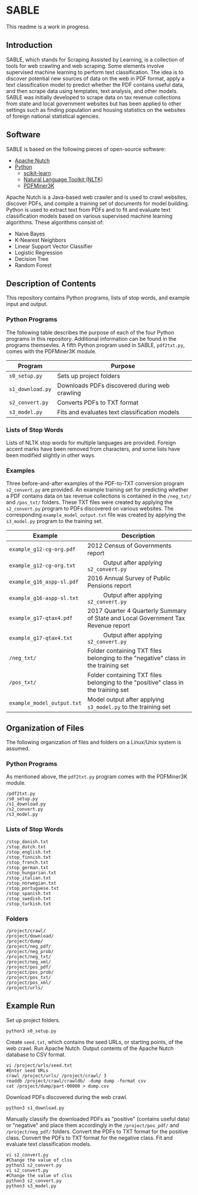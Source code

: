 # SABLE

This readme is a work in progress.

## Introduction

SABLE, which stands for Scraping Assisted by Learning, is a collection of tools for web crawling and web scraping.  Some elements involve supervised machine learning to perform text classification.  The idea is to discover potential new sources of data on the web in PDF format, apply a text classification model to predict whether the PDF contains useful data, and then scrape data using templates, text analysis, and other models.  SABLE was initially developed to scrape data on tax revenue collections from state and local government websites but has been applied to other settings such as finding population and housing statistics on the websites of foreign national statistical agencies.

## Software

SABLE is based on the following pieces of open-source software:

* [Apache Nutch](http://nutch.apache.org/)
* [Python](http://www.python.org/)
  * [scikit-learn](http://www.scikit-learn.org/stable/)
  * [Natural Language Toolkit (NLTK)](https://www.nltk.org/)
  * [PDFMiner3K](https://github.com/jaepil/pdfminer3k/)

Apache Nutch is a Java-based web crawler and is used to crawl websites, discover PDFs, and compile a training set of documents for model building.  Python is used to extract text from PDFs and to fit and evaluate text classification models based on various supervised machine learning algorithms.  These algorithms consist of:

* Naive Bayes
* K-Nearest Neighbors
* Linear Support Vector Classifier
* Logistic Regression
* Decision Tree
* Random Forest

## Description of Contents

This repository contains Python programs, lists of stop words, and example input and output.

### Python Programs

The following table describes the purpose of each of the four Python programs in this repository.  Additional information can be found in the programs themsevles.  A fifth Python program used in SABLE, ```pdf2txt.py```, comes with the PDFMiner3K module.

| Program              | Purpose                                       |
| -------------------- | --------------------------------------------- |
| ```s0_setup.py```    | Sets up project folders                       |
| ```s1_download.py``` | Downloads PDFs discovered during web crawling |
| ```s2_convert.py```  | Converts PDFs to TXT format                   |
| ```s3_model.py ```   | Fits and evaluates text classification models |

### Lists of Stop Words

Lists of NLTK stop words for multiple languages are provided.  Foreign accent marks have been removed from characters, and some lists have been modified slightly in other ways.

### Examples

Three before-and-after examples of the PDF-to-TXT conversion program ```s2_convert.py``` are provided.  An example training set for predicting whether a PDF contains data on tax revenue collections is contained in the ```/neg_txt/``` and ```/pos_txt/``` folders.  These TXT files were created by applying the ```s2_convert.py``` program to PDFs discovered on various websites.  The corresponding ```example_model_output.txt``` file was created by applying the ```s3_model.py``` program to the training set.

| Example                        | Description                                                                       |
| ------------------------------ | --------------------------------------------------------------------------------- |
| ```example_g12-cg-org.pdf```   | 2012 Census of Governments report                                                 |
| ```example_g12-cg-org.txt```   | &nbsp;&nbsp;&nbsp;&nbsp;&nbsp;&nbsp;&nbsp;&nbsp;&nbsp;&nbsp;Output after applying ```s2_convert.py```           |
| ```example_g16_aspp-sl.pdf```  | 2016 Annual Survey of Public Pensions report                                      |
| ```example_g16-aspp-sl.txt```  | &nbsp;&nbsp;&nbsp;&nbsp;&nbsp;&nbsp;&nbsp;&nbsp;&nbsp;&nbsp;Output after applying ```s2_convert.py```           |
| ```example_g17-qtax4.pdf```    | 2017 Quarter 4 Quarterly Summary of State and Local Government Tax Revenue report |
| ```example_g17-qtax4.txt```    | &nbsp;&nbsp;&nbsp;&nbsp;&nbsp;&nbsp;&nbsp;&nbsp;&nbsp;&nbsp;Output after applying ```s2_convert.py```           |
| ```/neg_txt/```                | Folder containing TXT files belonging to the "negative" class in the training set |
| ```/pos_txt/```                | Folder containing TXT files belonging to the "positive" class in the training set |
| ```example_model_output.txt``` | Model output after applying ```s3_model.py``` to the training set                 |

## Organization of Files

The following organization of files and folders on a Linux/Unix system is assumed.

### Python Programs

As mentioned above, the ```pdf2txt.py``` program comes with the PDFMiner3K module.

```
/pdf2txt.py
/s0_setup.py
/s1_download.py
/s2_convert.py
/s3_model.py
```

### Lists of Stop Words

```
/stop_danish.txt
/stop_dutch.txt
/stop_english.txt
/stop_finnish.txt
/stop_french.txt
/stop_german.txt
/stop_hungarian.txt
/stop_italian.txt
/stop_norwegian.txt
/stop_portuguese.txt
/stop_spanish.txt
/stop_swedish.txt
/stop_turkish.txt
```

### Folders

```
/project/crawl/
/project/download/
/project/dump/
/project/neg_pdf/
/project/neg_prob/
/project/neg_txt/
/project/neg_xml/
/project/pos_pdf/
/project/pos_prob/
/project/pos_txt/
/project/pos_xml/
/project/urls/
```

## Example Run

Set up project folders.

```
python3 s0_setup.py
```

Create ```seed.txt```, which contains the seed URLs, or starting points, of the web crawl.  Run Apache Nutch.  Output contents of the Apache Nutch database to CSV format.

```
vi /project/urls/seed.txt
#Enter seed URLs
crawl /project/urls/ /project/crawl/ 3
readdb /project/crawl/crawldb/ -dump dump -format csv
cat /project/dump/part-00000 > dump.csv
```

Download PDFs discovered during the web crawl.

```
python3 s1_download.py
```

Manually classify the downloaded PDFs as "positive" (contains useful data) or "negative" and place them accordingly in the ```/project/pos_pdf/``` and ```/project/neg_pdf/``` folders.  Convert the PDFs to TXT format for the positive class.  Convert the PDFs to TXT format for the negative class.  Fit and evaluate text classification models.

```
vi s2_convert.py
#Change the value of clss
python3 s2_convert.py
vi s2_convert.py
#Change the value of clss
python3 s2_convert.py
python3 s3_model.py
```
